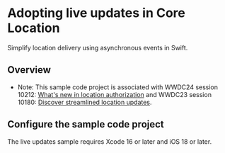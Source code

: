 # Adopting live updates in Core Location

Simplify location delivery using asynchronous events in Swift.

## Overview

- Note: This sample code project is associated with WWDC24 session 10212: [What's new in location authorization](https://developer.apple.com/wwdc24/10212/) and WWDC23 session 10180: [Discover streamlined location updates](https://developer.apple.com/wwdc23/10180/).

## Configure the sample code project

The live updates sample requires Xcode 16 or later and iOS 18 or later.
